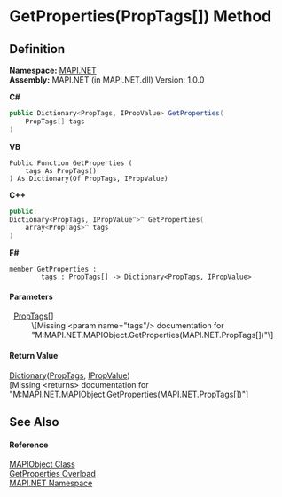 # GetProperties(PropTags[]) Method




## Definition
**Namespace:** <a href="5bef4637-66f8-16d4-e5f4-4d0da57a1538.md">MAPI.NET</a>  
**Assembly:** MAPI.NET (in MAPI.NET.dll) Version: 1.0.0

**C#**
``` C#
public Dictionary<PropTags, IPropValue> GetProperties(
	PropTags[] tags
)
```
**VB**
``` VB
Public Function GetProperties ( 
	tags As PropTags()
) As Dictionary(Of PropTags, IPropValue)
```
**C++**
``` C++
public:
Dictionary<PropTags, IPropValue^>^ GetProperties(
	array<PropTags>^ tags
)
```
**F#**
``` F#
member GetProperties : 
        tags : PropTags[] -> Dictionary<PropTags, IPropValue> 
```



#### Parameters
<dl><dt>  <a href="1ae9a3cd-e604-b415-e46a-a883db158f2a.md">PropTags</a>[]</dt><dd>\[Missing &lt;param name="tags"/&gt; documentation for "M:MAPI.NET.MAPIObject.GetProperties(MAPI.NET.PropTags[])"\]</dd></dl>

#### Return Value
<a href="https://learn.microsoft.com/dotnet/api/system.collections.generic.dictionary-2" target="_blank" rel="noopener noreferrer">Dictionary</a>(<a href="1ae9a3cd-e604-b415-e46a-a883db158f2a.md">PropTags</a>, <a href="2a268271-39cd-b9bd-d434-1bd1ce5d3066.md">IPropValue</a>)  
\[Missing &lt;returns&gt; documentation for "M:MAPI.NET.MAPIObject.GetProperties(MAPI.NET.PropTags[])"\]

## See Also


#### Reference
<a href="6aa245b8-3fdd-0cd0-a3f7-bdccb4596d2c.md">MAPIObject Class</a>  
<a href="61dc8871-6af3-9a7b-9d96-4a5f2e38eeff.md">GetProperties Overload</a>  
<a href="5bef4637-66f8-16d4-e5f4-4d0da57a1538.md">MAPI.NET Namespace</a>  

